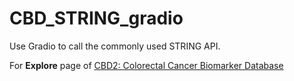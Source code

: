 # CBD_STRING_gradio
Use Gradio to call the commonly used STRING API.

For **Explore** page of [CBD2: Colorectal Cancer Biomarker Database](http://www.eyeseeworld.com/cbd/index.html)

